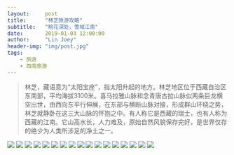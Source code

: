 ```yaml
---
layout:     post
title:      "林芝旅游攻略"
subtitle:   "桃花深处，雪域江南"
date:       2019-01-03 12:00:00
author:     "Lin Joey"
header-img: "img/post.jpg"
tags:
    - 旅游
    - 西南旅游
---
```


>林芝，藏语意为“太阳宝座”，指太阳升起的地方。林芝地区位于西藏自治区东南部，平均海拔3100米。喜马拉雅山脉和念青唐古拉山脉似两条巨龙横空出世，由西向东平行伸展，在东部与横断山脉对接，形成群山环绕之势，林芝就静卧在这三大山脉的怀抱之中。有人称它是西藏的瑞士，也有人称为西藏的江南。它山高水长，人力难及，原始自然风貌保存完好，是世界仅存的绝少为人类所涉足的净土之一。

![](https://linjoey-image.oss-cn-beijing.aliyuncs.com/我是驴友-林芝旅游攻略_页面_01.jpg)
![](https://linjoey-image.oss-cn-beijing.aliyuncs.com/我是驴友-林芝旅游攻略_页面_02.jpg)
![](https://linjoey-image.oss-cn-beijing.aliyuncs.com/我是驴友-林芝旅游攻略_页面_03.jpg)
![](https://linjoey-image.oss-cn-beijing.aliyuncs.com/我是驴友-林芝旅游攻略_页面_04.jpg)
![](https://linjoey-image.oss-cn-beijing.aliyuncs.com/我是驴友-林芝旅游攻略_页面_05.jpg)
![](https://linjoey-image.oss-cn-beijing.aliyuncs.com/我是驴友-林芝旅游攻略_页面_06.jpg)
![](https://linjoey-image.oss-cn-beijing.aliyuncs.com/我是驴友-林芝旅游攻略_页面_07.jpg)
![](https://linjoey-image.oss-cn-beijing.aliyuncs.com/我是驴友-林芝旅游攻略_页面_08.jpg)
![](https://linjoey-image.oss-cn-beijing.aliyuncs.com/我是驴友-林芝旅游攻略_页面_09.jpg)
![](https://linjoey-image.oss-cn-beijing.aliyuncs.com/我是驴友-林芝旅游攻略_页面_10.jpg)
![](https://linjoey-image.oss-cn-beijing.aliyuncs.com/我是驴友-林芝旅游攻略_页面_11.jpg)
![](https://linjoey-image.oss-cn-beijing.aliyuncs.com/我是驴友-林芝旅游攻略_页面_12.jpg)
![](https://linjoey-image.oss-cn-beijing.aliyuncs.com/我是驴友-林芝旅游攻略_页面_13.jpg)
![](https://linjoey-image.oss-cn-beijing.aliyuncs.com/我是驴友-林芝旅游攻略_页面_14.jpg)
![](https://linjoey-image.oss-cn-beijing.aliyuncs.com/我是驴友-林芝旅游攻略_页面_15.jpg)
![](https://linjoey-image.oss-cn-beijing.aliyuncs.com/我是驴友-林芝旅游攻略_页面_16.jpg)
![](https://linjoey-image.oss-cn-beijing.aliyuncs.com/我是驴友-林芝旅游攻略_页面_17.jpg)
